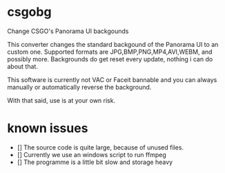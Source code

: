 # csgobg
Change CSGO's Panorama UI backgounds

This converter changes the standard backgound of the Panorama UI to an custom one.
Supported formats are JPG,BMP,PNG,MP4,AVI,WEBM, and possibly more.
Backgrounds do get reset every update, nothing i can do about that.

This software is currently not VAC or Faceit bannable and you can always manually or automatically
reverse the background.

With that said, use is at your own risk.

# known issues

- [] The source code is quite large, because of unused files.
- [] Currently we use an windows script to run ffmpeg
- [] The programme is a little bit slow and storage heavy

